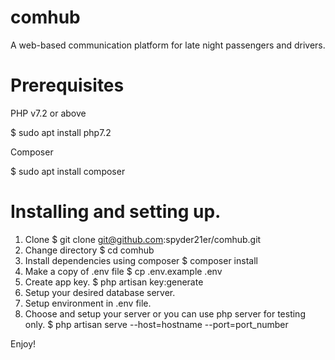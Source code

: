 # comhub
A web-based communication platform for late night passengers and drivers.

# Prerequisites

PHP v7.2 or above

$ sudo apt install php7.2

Composer

$ sudo apt install composer

# Installing and setting up.

1. Clone
$ git clone git@github.com:spyder21er/comhub.git
2. Change directory
$ cd comhub
3. Install dependencies using composer
$ composer install
4. Make a copy of .env file
$ cp .env.example .env
5. Create app key.
$ php artisan key:generate
6. Setup your desired database server.
7. Setup environment in .env file.
8. Choose and setup your server or you can use php server for testing only.
$ php artisan serve --host=hostname --port=port_number

Enjoy!

